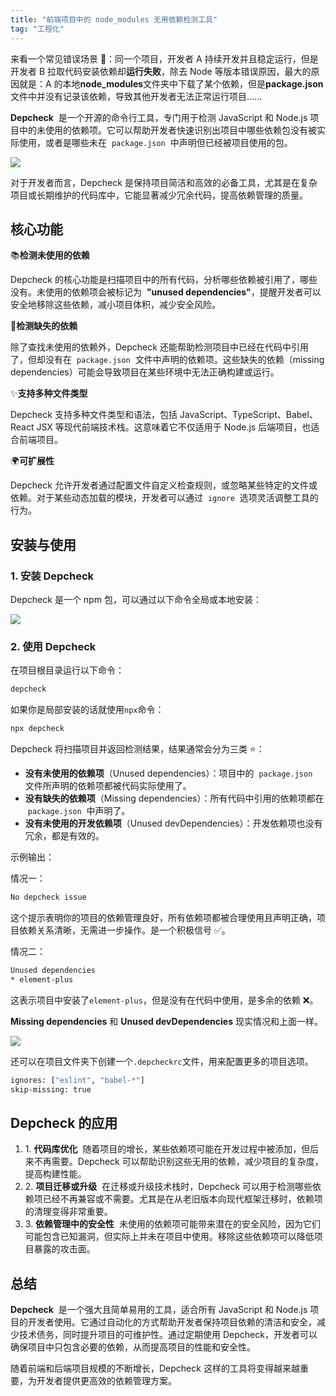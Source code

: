 ```yaml
---
title: "前端项目中的 node_modules 无用依赖检测工具"
tag: "工程化"
---
```


来看一个常见错误场景 🚨：同一个项目，开发者 A 持续开发并且稳定运行，但是开发者 B 拉取代码安装依赖却**运行失败**，除去 Node 等版本错误原因，最大的原因就是：A 的本地**node_modules**文件夹中下载了某个依赖，但是**package.json**文件中并没有记录该依赖，导致其他开发者无法正常运行项目......

**Depcheck**  是一个开源的命令行工具，专门用于检测 JavaScript 和 Node.js 项目中的未使用的依赖项。它可以帮助开发者快速识别出项目中哪些依赖包没有被实际使用，或者是哪些未在  `package.json`  中声明但已经被项目使用的包。

<img src="../imgs/94/01.webp" />

对于开发者而言，Depcheck 是保持项目简洁和高效的必备工具，尤其是在复杂项目或长期维护的代码库中，它能显著减少冗余代码，提高依赖管理的质量。

## 核心功能

📚**检测未使用的依赖**

Depcheck 的核心功能是扫描项目中的所有代码，分析哪些依赖被引用了，哪些没有。未使用的依赖项会被标记为  **"unused dependencies"**，提醒开发者可以安全地移除这些依赖，减小项目体积，减少安全风险。

🐛**检测缺失的依赖**

除了查找未使用的依赖外，Depcheck 还能帮助检测项目中已经在代码中引用了，但却没有在  `package.json`  文件中声明的依赖项。这些缺失的依赖（missing dependencies）可能会导致项目在某些环境中无法正确构建或运行。

✨**支持多种文件类型**

Depcheck 支持多种文件类型和语法，包括 JavaScript、TypeScript、Babel、React JSX 等现代前端技术栈。这意味着它不仅适用于 Node.js 后端项目，也适合前端项目。

🌍**可扩展性**

Depcheck 允许开发者通过配置文件自定义检查规则，或忽略某些特定的文件或依赖。对于某些动态加载的模块，开发者可以通过  `ignore`  选项灵活调整工具的行为。

## 安装与使用

### 1\. 安装 Depcheck

Depcheck 是一个 npm 包，可以通过以下命令全局或本地安装：

<img src="../imgs/94/02.webp" />

### 2\. 使用 Depcheck

在项目根目录运行以下命令：

```sh
depcheck
```

如果你是局部安装的话就使用`npx`命令：

```sh
npx depcheck
```

Depcheck 将扫描项目并返回检测结果，结果通常会分为三类 ⭐：

- **没有未使用的依赖项**（Unused dependencies）：项目中的  `package.json`  文件所声明的依赖项都被代码实际使用了。
- **没有缺失的依赖项**（Missing dependencies）：所有代码中引用的依赖项都在  `package.json`  中声明了。
- **没有未使用的开发依赖项**（Unused devDependencies）：开发依赖项也没有冗余，都是有效的。

示例输出：

情况一：

```sh
No depcheck issue
```

这个提示表明你的项目的依赖管理良好，所有依赖项都被合理使用且声明正确，项目依赖关系清晰，无需进一步操作。是一个积极信号 ✅。

情况二：

```sh
Unused dependencies
* element-plus
```

这表示项目中安装了`element-plus`，但是没有在代码中使用，是多余的依赖 ❌。

**Missing dependencies** 和 **Unused devDependencies** 现实情况和上面一样。

<img src="../imgs/94/03.webp" />

还可以在项目文件夹下创建一个`.depcheckrc`文件，用来配置更多的项目选项。

```sh
ignores: ["eslint", "babel-*"]
skip-missing: true
```

## Depcheck 的应用

1. 1. **代码库优化**  随着项目的增长，某些依赖项可能在开发过程中被添加，但后来不再需要。Depcheck 可以帮助识别这些无用的依赖，减少项目的复杂度，提高构建性能。
2. 2. **项目迁移或升级**  在迁移或升级技术栈时，Depcheck 可以用于检测哪些依赖项已经不再兼容或不需要。尤其是在从老旧版本向现代框架迁移时，依赖项的清理变得非常重要。
3. 3. **依赖管理中的安全性**  未使用的依赖项可能带来潜在的安全风险，因为它们可能包含已知漏洞，但实际上并未在项目中使用。移除这些依赖项可以降低项目暴露的攻击面。

## 总结

**Depcheck**  是一个强大且简单易用的工具，适合所有 JavaScript 和 Node.js 项目的开发者使用。它通过自动化的方式帮助开发者保持项目依赖的清洁和安全，减少技术债务，同时提升项目的可维护性。通过定期使用 Depcheck，开发者可以确保项目中只包含必要的依赖，从而提高项目的性能和安全性。

随着前端和后端项目规模的不断增长，Depcheck 这样的工具将变得越来越重要，为开发者提供更高效的依赖管理方案。
